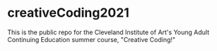 # creativeCoding2021
This is the public repo for the Cleveland Institute of Art's Young Adult Continuing Education summer course, "Creative Coding!"
